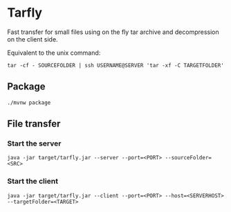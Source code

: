 # Tarfly

Fast transfer for small files using on the fly tar archive and decompression on the client side.

Equivalent to the unix command: 

```
tar -cf - SOURCEFOLDER | ssh USERNAME@SERVER 'tar -xf -C TARGETFOLDER'
```

## Package

```
./mvnw package
```

## File transfer
### Start the server
```
java -jar target/tarfly.jar --server --port=<PORT> --sourceFolder=<SRC>
```

### Start the client

```
java -jar target/tarfly.jar --client --port=<PORT> --host=<SERVERHOST> --targetFolder=<TARGET>
```